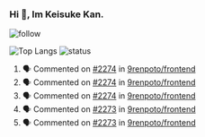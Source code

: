 ### Hi 👋, Im Keisuke Kan.

<!--
**9renpoto/9renpoto** is a ✨ _special_ ✨ repository because its `README.md` (this file) appears on your GitHub profile.

Here are some ideas to get you started:

- 🔭 I’m currently working on ...
- 🌱 I’m currently learning ...
- 👯 I’m looking to collaborate on ...
- 🤔 I’m looking for help with ...
- 💬 Ask me about ...
- 📫 How to reach me: ...
- 😄 Pronouns: ...
- ⚡ Fun fact: ...
-->

![follow](https://img.shields.io/github/followers/9renpoto?label=Follow&style=social)

![Top Langs](https://github-readme-stats.vercel.app/api/top-langs/?username=9renpoto&hide=html&layout=compact)
![status](https://github-readme-stats.vercel.app/api?username=9renpoto&show_icons=true&count_private=true&hide=issues,contribs)

<!--START_SECTION:activity-->
1. 🗣 Commented on [#2274](https://github.com/9renpoto/frontend/issues/2274) in [9renpoto/frontend](https://github.com/9renpoto/frontend)
2. 🗣 Commented on [#2274](https://github.com/9renpoto/frontend/issues/2274) in [9renpoto/frontend](https://github.com/9renpoto/frontend)
3. 🗣 Commented on [#2274](https://github.com/9renpoto/frontend/issues/2274) in [9renpoto/frontend](https://github.com/9renpoto/frontend)
4. 🗣 Commented on [#2273](https://github.com/9renpoto/frontend/issues/2273) in [9renpoto/frontend](https://github.com/9renpoto/frontend)
5. 🗣 Commented on [#2273](https://github.com/9renpoto/frontend/issues/2273) in [9renpoto/frontend](https://github.com/9renpoto/frontend)
<!--END_SECTION:activity-->
